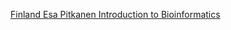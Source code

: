 [Finland Esa Pitkanen Introduction to Bioinformatics](https://www.cs.helsinki.fi/bioinformatiikka/mbi/courses/08-09/itb/lectures/itb0809-slides-p1-431.pdf)
